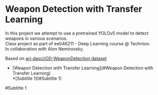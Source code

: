 # Weapon Detection with Transfer Learning
In this project we attempt to use a pretrained YOLOv5 model to detect weapons in various scenarios.  
Class project as part of ee046211 - Deep Learning course @ Technion.  
In collaboration with Alon Nemirovsky.  

Based on [ari-dasci/OD-WeaponDetection dataset](https://github.com/ari-dasci/OD-WeaponDetection)
- [Weapon Detection with Transfer Learning](#Weapon Detection with Transfer Learning)  
  *[Subtitle 1](#Subtitle 1)

#Subtitle 1
